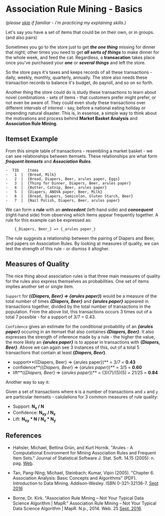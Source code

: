 # Association Rule Mining - Basics

_(please [skip](AgAssociationRules-01-prep.md) if familiar - i'm practicing my explaining skills.)_

Let's say you have a set of items that could be on their own, or in groups. (and also pairs)

Sometimes you go to the store just to get **_the one thing_** missing for dinner that night; other times you need to get **_all sorts of things_** to make dinner for the whole week, and feed the cat. Regardless, a **transacation** takes place once you've purchased your **_one_** or **_several things_** and left the store. 

So the store pays it's taxes and keeps records of all these transactions - daily, weekly, monthly, quarterly, annually. The store also needs these transaction records to balance it's budget, do payroll, and so on so forth.

Another thing the store could do is study these transactions to learn about novel combinations - sets of items - that customers prefer might prefer, or not even be aware of. They could even study these transactions over different intervals of interest - say, before a national eating holiday or impending natural disaster. This is, in essense, a simple way to think about the motivations and process behind **Market Basket Analysis** and **Association Rule Mining**.

## Itemset Example

From this simple table of transactions - resembling a market basket - we can see relationships between itemsets. These relationships are what form **_frequent itemsets_** and **_Association Rules_**.

```
-  TID    Items
-   1  |  {Bread, Milk}
-   2  |  {Bread, Diapers, Beer, arules paper, Eggs}
-   3  |  {Thing for Dinner, Diapers, Beer, arules paper}
-   4  |  {Butter, Catnip, Beer, arules paper}
-   5  |  {Diapers, ANOVA paper, Beer, Milk}
-   6  |  {Bread, Diapers, Semicolon, Gluten Starch, Beer}
-   7  |  {Nail Polish, Diapers, Beer, arules paper}
```

We can form a **rule** with an **_antecedent_** (left-hand side) and **_consequent_** (right-hand side) from observing which items appear frequently together. A rule for this example can be expressed as:

		{_Diapers, Beer_} => {_arules paper_}

The rule suggests a relationship between the pairing of Diapers and Beer, and papers on Association Rules. By looking at measures of quality, we can test the strength of this rule - or dismiss it altogher. 

## Measures of Quality

The nice thing about association rules is that three main measures of quality for the rules also express themselves as probabilities. One set of items implies another set or single item.

`Support` for **(_{Diapers, Beer} => {arules paper}_)** would be a measure of the total number of times **_{Diapers, Beer}_** and **_{arules paper}_** appeared in transactions together, divided by the total number of transactions in the population. From the above list, this transactions occurs 3 times out of a total 7 possible - for a support of 3/7 = 0.43.

`Confidence` gives an estimate for the conditional probability of an **_{arules paper}_** occuring in an itemset that also containes **_{Diapers, Beer}_**. It also expresses the strength of inference made by a rule - the higher the value, the more likely an **_{arules paper}_** is to appear in transactions with **_{Diapers, Beer}_**. Above we can again see 3 instances of this, out of a total 5 transactions that contain at least **{_Diapers, Beer_}**.

- support**({Diapers, Beer} => {arules paper})**         	= 3/7 = **0.43**
- confidence**({_Diapers, Beer_} => {_arules paper_})**  	= 3/5 = **0.60**
- lift**({_Diapers, Beer_} => {_arules paper_})**        	= (3)(7)/(5)(5) = 21/25 = **0.84**

Another way to say it:

Given a set of transactions where `N` is a number of transactions and `x` and `y` are particular itemsets - calulations for 3 common measures of rule quality:

- Support:    **N<sub>x</sub> / N**
- Confidence: **N<sub>xy</sub> / N<sub>x</sub>**
- Lift:       **N<sub>xy</sub> * N / N<sub>x</sub> * N<sub>y</sub>**

## References

- Hahsler, Michael, Bettina Grün, and Kurt Hornik. "Arules - A Computational Environment for Mining Association Rules and Frequent Item Sets." Journal of Statistical Software J. Stat. Soft. 14.15 (2005): n. pag. [Web](https://www.google.com/url?sa=t&rct=j&q=&esrc=s&source=web&cd=1&ved=0ahUKEwjG1oDFxqrPAhUE64MKHW0yA30QFggmMAA&url=https%3A%2F%2Fwww.jstatsoft.org%2Farticle%2Fview%2Fv014i15%2Fv14i15.pdf&usg=AFQjCNG3aCjcy7O3mvHx2byove-2DTLTRw&sig2=fhgTMeA9DKm16v575FdbWg).

-  Tan, Pang-Ning; Michael, Steinbach; Kumar, Vipin (2005). "Chapter 6. Association Analysis: Basic Concepts and Algorithms" (PDF). Introduction to Data Mining. Addison-Wesley. ISBN 0-321-32136-7. [Sept 2016](https://www-users.cs.umn.edu/~kumar/dmbook/ch6.pdf)


- Borne, Dr. Kirk. "Association Rule Mining – Not Your Typical Data Science Algorithm | MapR." Association Rule Mining – Not Your Typical Data Science Algorithm | MapR. N.p., 2014. Web. 25 [Sept. 2016](https://www.mapr.com/blog/association-rule-mining-not-your-typical-data-science-algorithm).
